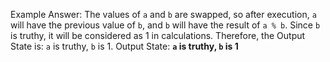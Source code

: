 Example Answer:
The values of `a` and `b` are swapped, so after execution, `a` will have the previous value of `b`, and `b` will have the result of `a % b`. Since `b` is truthy, it will be considered as 1 in calculations. Therefore, the Output State is: `a` is truthy, `b` is 1.
Output State: **`a` is truthy, `b` is 1**